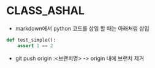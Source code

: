 # CLASS_ASHAL
- markdown에서 python 코드를 삽입 할 때는 아래처럼 삽입
```python
def test_simple():
    assert 1 == 2
```
- git push origin :<브랜치명> -> origin 내에 브랜치 제거 
